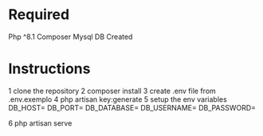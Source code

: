 # Required 
Php ^8.1
Composer
Mysql DB Created

# Instructions
1 clone the repository
2 composer install
3 create .env file from .env.exemplo
4 php artisan key:generate
5 setup the env variables
  DB_HOST=
  DB_PORT=
  DB_DATABASE=
  DB_USERNAME=
  DB_PASSWORD=

6 php artisan serve